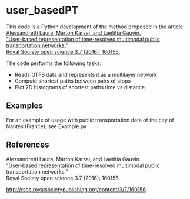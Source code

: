 # user_basedPT
This code is a Python development of the method proposed in the article: <br>[Alessandretti Laura, Márton Karsai, and Laetitia Gauvin. <br>
"User-based representation of time-resolved multimodal public transportation networks." <br>
Royal Society open science 3.7 (2016): 160156.<br>](http://rsos.royalsocietypublishing.org/content/3/7/160156)

The code performs the following tasks:
- Reads GTFS data and represents it as a multilayer network
- Compute shortest paths between pairs of stops
- Plot 2D histograms of shortest paths time vs distance


Examples 
---

For an example of usage with public transportation data of the city of Nantes (France), see Example.py 

References
----

Alessandretti Laura, Márton Karsai, and Laetitia Gauvin. <br>
"User-based representation of time-resolved multimodal public transportation networks." <br>
Royal Society open science 3.7 (2016): 160156.<br>

http://rsos.royalsocietypublishing.org/content/3/7/160156
